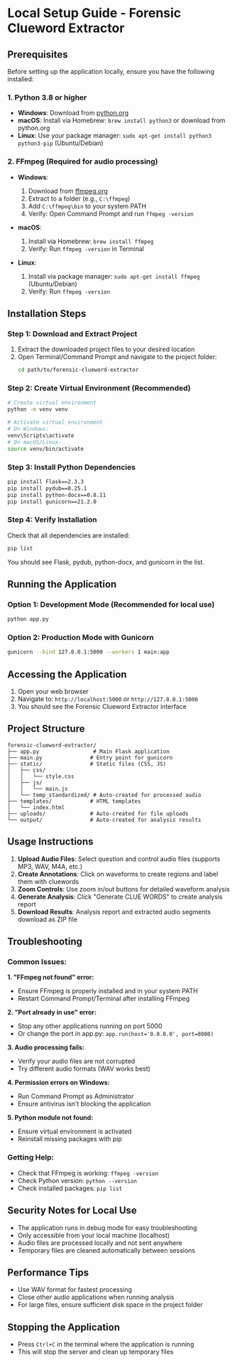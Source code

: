 # Local Setup Guide - Forensic Clueword Extractor

## Prerequisites

Before setting up the application locally, ensure you have the following installed:

### 1. Python 3.8 or higher
- **Windows**: Download from [python.org](https://python.org/downloads/)
- **macOS**: Install via Homebrew: `brew install python3` or download from python.org
- **Linux**: Use your package manager: `sudo apt-get install python3 python3-pip` (Ubuntu/Debian)

### 2. FFmpeg (Required for audio processing)
- **Windows**: 
  1. Download from [ffmpeg.org](https://ffmpeg.org/download.html)
  2. Extract to a folder (e.g., `C:\ffmpeg`)
  3. Add `C:\ffmpeg\bin` to your system PATH
  4. Verify: Open Command Prompt and run `ffmpeg -version`

- **macOS**: 
  1. Install via Homebrew: `brew install ffmpeg`
  2. Verify: Run `ffmpeg -version` in Terminal

- **Linux**: 
  1. Install via package manager: `sudo apt-get install ffmpeg` (Ubuntu/Debian)
  2. Verify: Run `ffmpeg -version`

## Installation Steps

### Step 1: Download and Extract Project
1. Extract the downloaded project files to your desired location
2. Open Terminal/Command Prompt and navigate to the project folder:
   ```bash
   cd path/to/forensic-clueword-extractor
   ```

### Step 2: Create Virtual Environment (Recommended)
```bash
# Create virtual environment
python -m venv venv

# Activate virtual environment
# On Windows:
venv\Scripts\activate
# On macOS/Linux:
source venv/bin/activate
```

### Step 3: Install Python Dependencies
```bash
pip install Flask==2.3.3
pip install pydub==0.25.1
pip install python-docx==0.8.11
pip install gunicorn==21.2.0
```

### Step 4: Verify Installation
Check that all dependencies are installed:
```bash
pip list
```

You should see Flask, pydub, python-docx, and gunicorn in the list.

## Running the Application

### Option 1: Development Mode (Recommended for local use)
```bash
python app.py
```

### Option 2: Production Mode with Gunicorn
```bash
gunicorn --bind 127.0.0.1:5000 --workers 1 main:app
```

## Accessing the Application

1. Open your web browser
2. Navigate to: `http://localhost:5000` or `http://127.0.0.1:5000`
3. You should see the Forensic Clueword Extractor interface

## Project Structure

```
forensic-clueword-extractor/
├── app.py                 # Main Flask application
├── main.py               # Entry point for gunicorn
├── static/               # Static files (CSS, JS)
│   ├── css/
│   │   └── style.css
│   ├── js/
│   │   └── main.js
│   └── temp_standardized/ # Auto-created for processed audio
├── templates/            # HTML templates
│   └── index.html
├── uploads/              # Auto-created for file uploads
└── output/               # Auto-created for analysis results
```

## Usage Instructions

1. **Upload Audio Files**: Select question and control audio files (supports MP3, WAV, M4A, etc.)
2. **Create Annotations**: Click on waveforms to create regions and label them with cluewords
3. **Zoom Controls**: Use zoom in/out buttons for detailed waveform analysis
4. **Generate Analysis**: Click "Generate CLUE WORDS" to create analysis report
5. **Download Results**: Analysis report and extracted audio segments download as ZIP file

## Troubleshooting

### Common Issues:

**1. "FFmpeg not found" error:**
- Ensure FFmpeg is properly installed and in your system PATH
- Restart Command Prompt/Terminal after installing FFmpeg

**2. "Port already in use" error:**
- Stop any other applications running on port 5000
- Or change the port in app.py: `app.run(host='0.0.0.0', port=8000)`

**3. Audio processing fails:**
- Verify your audio files are not corrupted
- Try different audio formats (WAV works best)

**4. Permission errors on Windows:**
- Run Command Prompt as Administrator
- Ensure antivirus isn't blocking the application

**5. Python module not found:**
- Ensure virtual environment is activated
- Reinstall missing packages with pip

### Getting Help:
- Check that FFmpeg is working: `ffmpeg -version`
- Check Python version: `python --version`
- Check installed packages: `pip list`

## Security Notes for Local Use

- The application runs in debug mode for easy troubleshooting
- Only accessible from your local machine (localhost)
- Audio files are processed locally and not sent anywhere
- Temporary files are cleaned automatically between sessions

## Performance Tips

- Use WAV format for fastest processing
- Close other audio applications when running analysis
- For large files, ensure sufficient disk space in the project folder

## Stopping the Application

- Press `Ctrl+C` in the terminal where the application is running
- This will stop the server and clean up temporary files